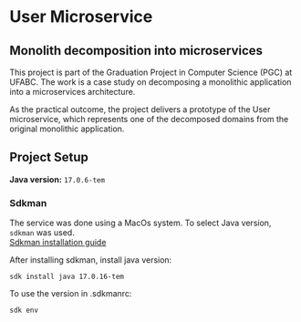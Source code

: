 # User Microservice
## Monolith decomposition into microservices
This project is part of the Graduation Project in Computer Science (PGC) at UFABC.
The work is a case study on decomposing a monolithic application into a microservices architecture.

As the practical outcome, the project delivers a prototype of the User microservice, 
which represents one of the decomposed domains from the original monolithic application.

## Project Setup

**Java version:** `17.0.6-tem`

### Sdkman
The service was done using a MacOs system. 
To select Java version, `sdkman` was used. \
[Sdkman installation guide](https://sdkman.io/install/) 

After installing sdkman, install java version:
```
sdk install java 17.0.16-tem
```

To use the version in .sdkmanrc:
```
sdk env
```


